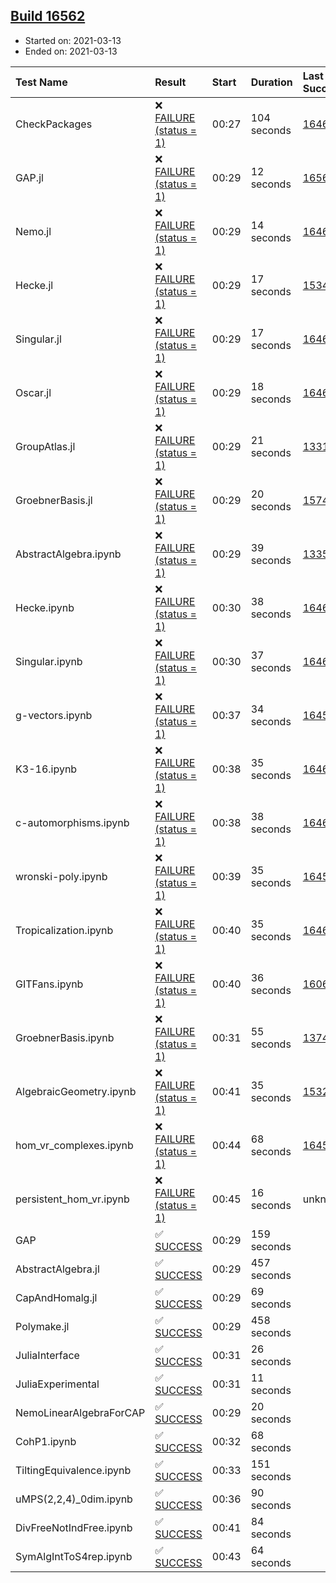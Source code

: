 ## [Build 16562](https://oscarci.mathematik.uni-kl.de/job/oscar/16562/)

* Started on: 2021-03-13
* Ended on: 2021-03-13

| Test Name    | Result | Start | Duration | Last Success | First Failure |
|:-------------|:-------|:------|:---------|:-------------|:--------------|
| CheckPackages | ❌ [FAILURE (status = 1)](https://oscarci.mathematik.uni-kl.de/job/oscar/16562/artifact/logs/build-16562/CheckPackages.log) | 00:27 | 104 seconds | [16463](https://oscarci.mathematik.uni-kl.de/job/oscar/16463/) | [16464](https://oscarci.mathematik.uni-kl.de/job/oscar/16464/) |
| GAP.jl | ❌ [FAILURE (status = 1)](https://oscarci.mathematik.uni-kl.de/job/oscar/16562/artifact/logs/build-16562/GAP.jl.log) | 00:29 | 12 seconds | [16561](https://oscarci.mathematik.uni-kl.de/job/oscar/16561/) | [16562](https://oscarci.mathematik.uni-kl.de/job/oscar/16562/) |
| Nemo.jl | ❌ [FAILURE (status = 1)](https://oscarci.mathematik.uni-kl.de/job/oscar/16562/artifact/logs/build-16562/Nemo.jl.log) | 00:29 | 14 seconds | [16463](https://oscarci.mathematik.uni-kl.de/job/oscar/16463/) | [16464](https://oscarci.mathematik.uni-kl.de/job/oscar/16464/) |
| Hecke.jl | ❌ [FAILURE (status = 1)](https://oscarci.mathematik.uni-kl.de/job/oscar/16562/artifact/logs/build-16562/Hecke.jl.log) | 00:29 | 17 seconds | [15344](https://oscarci.mathematik.uni-kl.de/job/oscar/15344/) | [15348](https://oscarci.mathematik.uni-kl.de/job/oscar/15348/) |
| Singular.jl | ❌ [FAILURE (status = 1)](https://oscarci.mathematik.uni-kl.de/job/oscar/16562/artifact/logs/build-16562/Singular.jl.log) | 00:29 | 17 seconds | [16463](https://oscarci.mathematik.uni-kl.de/job/oscar/16463/) | [16464](https://oscarci.mathematik.uni-kl.de/job/oscar/16464/) |
| Oscar.jl | ❌ [FAILURE (status = 1)](https://oscarci.mathematik.uni-kl.de/job/oscar/16562/artifact/logs/build-16562/Oscar.jl.log) | 00:29 | 18 seconds | [16463](https://oscarci.mathematik.uni-kl.de/job/oscar/16463/) | [16464](https://oscarci.mathematik.uni-kl.de/job/oscar/16464/) |
| GroupAtlas.jl | ❌ [FAILURE (status = 1)](https://oscarci.mathematik.uni-kl.de/job/oscar/16562/artifact/logs/build-16562/GroupAtlas.jl.log) | 00:29 | 21 seconds | [13311](https://oscarci.mathematik.uni-kl.de/job/oscar/13311/) | [13312](https://oscarci.mathematik.uni-kl.de/job/oscar/13312/) |
| GroebnerBasis.jl | ❌ [FAILURE (status = 1)](https://oscarci.mathematik.uni-kl.de/job/oscar/16562/artifact/logs/build-16562/GroebnerBasis.jl.log) | 00:29 | 20 seconds | [15745](https://oscarci.mathematik.uni-kl.de/job/oscar/15745/) | [15746](https://oscarci.mathematik.uni-kl.de/job/oscar/15746/) |
| AbstractAlgebra.ipynb | ❌ [FAILURE (status = 1)](https://oscarci.mathematik.uni-kl.de/job/oscar/16562/artifact/logs/build-16562/AbstractAlgebra.ipynb.log) | 00:29 | 39 seconds | [13355](https://oscarci.mathematik.uni-kl.de/job/oscar/13355/) | [13356](https://oscarci.mathematik.uni-kl.de/job/oscar/13356/) |
| Hecke.ipynb | ❌ [FAILURE (status = 1)](https://oscarci.mathematik.uni-kl.de/job/oscar/16562/artifact/logs/build-16562/Hecke.ipynb.log) | 00:30 | 38 seconds | [16463](https://oscarci.mathematik.uni-kl.de/job/oscar/16463/) | [16464](https://oscarci.mathematik.uni-kl.de/job/oscar/16464/) |
| Singular.ipynb | ❌ [FAILURE (status = 1)](https://oscarci.mathematik.uni-kl.de/job/oscar/16562/artifact/logs/build-16562/Singular.ipynb.log) | 00:30 | 37 seconds | [16463](https://oscarci.mathematik.uni-kl.de/job/oscar/16463/) | [16464](https://oscarci.mathematik.uni-kl.de/job/oscar/16464/) |
| g-vectors.ipynb | ❌ [FAILURE (status = 1)](https://oscarci.mathematik.uni-kl.de/job/oscar/16562/artifact/logs/build-16562/g-vectors.ipynb.log) | 00:37 | 34 seconds | [16458](https://oscarci.mathematik.uni-kl.de/job/oscar/16458/) | [16459](https://oscarci.mathematik.uni-kl.de/job/oscar/16459/) |
| K3-16.ipynb | ❌ [FAILURE (status = 1)](https://oscarci.mathematik.uni-kl.de/job/oscar/16562/artifact/logs/build-16562/K3-16.ipynb.log) | 00:38 | 35 seconds | [16463](https://oscarci.mathematik.uni-kl.de/job/oscar/16463/) | [16464](https://oscarci.mathematik.uni-kl.de/job/oscar/16464/) |
| c-automorphisms.ipynb | ❌ [FAILURE (status = 1)](https://oscarci.mathematik.uni-kl.de/job/oscar/16562/artifact/logs/build-16562/c-automorphisms.ipynb.log) | 00:38 | 38 seconds | [16463](https://oscarci.mathematik.uni-kl.de/job/oscar/16463/) | [16464](https://oscarci.mathematik.uni-kl.de/job/oscar/16464/) |
| wronski-poly.ipynb | ❌ [FAILURE (status = 1)](https://oscarci.mathematik.uni-kl.de/job/oscar/16562/artifact/logs/build-16562/wronski-poly.ipynb.log) | 00:39 | 35 seconds | [16458](https://oscarci.mathematik.uni-kl.de/job/oscar/16458/) | [16459](https://oscarci.mathematik.uni-kl.de/job/oscar/16459/) |
| Tropicalization.ipynb | ❌ [FAILURE (status = 1)](https://oscarci.mathematik.uni-kl.de/job/oscar/16562/artifact/logs/build-16562/Tropicalization.ipynb.log) | 00:40 | 35 seconds | [16463](https://oscarci.mathematik.uni-kl.de/job/oscar/16463/) | [16464](https://oscarci.mathematik.uni-kl.de/job/oscar/16464/) |
| GITFans.ipynb | ❌ [FAILURE (status = 1)](https://oscarci.mathematik.uni-kl.de/job/oscar/16562/artifact/logs/build-16562/GITFans.ipynb.log) | 00:40 | 36 seconds | [16068](https://oscarci.mathematik.uni-kl.de/job/oscar/16068/) | [16069](https://oscarci.mathematik.uni-kl.de/job/oscar/16069/) |
| GroebnerBasis.ipynb | ❌ [FAILURE (status = 1)](https://oscarci.mathematik.uni-kl.de/job/oscar/16562/artifact/logs/build-16562/GroebnerBasis.ipynb.log) | 00:31 | 55 seconds | [13748](https://oscarci.mathematik.uni-kl.de/job/oscar/13748/) | [13749](https://oscarci.mathematik.uni-kl.de/job/oscar/13749/) |
| AlgebraicGeometry.ipynb | ❌ [FAILURE (status = 1)](https://oscarci.mathematik.uni-kl.de/job/oscar/16562/artifact/logs/build-16562/AlgebraicGeometry.ipynb.log) | 00:41 | 35 seconds | [15322](https://oscarci.mathematik.uni-kl.de/job/oscar/15322/) | [15323](https://oscarci.mathematik.uni-kl.de/job/oscar/15323/) |
| hom_vr_complexes.ipynb | ❌ [FAILURE (status = 1)](https://oscarci.mathematik.uni-kl.de/job/oscar/16562/artifact/logs/build-16562/hom_vr_complexes.ipynb.log) | 00:44 | 68 seconds | [16458](https://oscarci.mathematik.uni-kl.de/job/oscar/16458/) | [16459](https://oscarci.mathematik.uni-kl.de/job/oscar/16459/) |
| persistent_hom_vr.ipynb | ❌ [FAILURE (status = 1)](https://oscarci.mathematik.uni-kl.de/job/oscar/16562/artifact/logs/build-16562/persistent_hom_vr.ipynb.log) | 00:45 | 16 seconds | unknown | unknown |
| GAP | ✅ [SUCCESS](https://oscarci.mathematik.uni-kl.de/job/oscar/16562/artifact/logs/build-16562/GAP.log) | 00:29 | 159 seconds |  |  |
| AbstractAlgebra.jl | ✅ [SUCCESS](https://oscarci.mathematik.uni-kl.de/job/oscar/16562/artifact/logs/build-16562/AbstractAlgebra.jl.log) | 00:29 | 457 seconds |  |  |
| CapAndHomalg.jl | ✅ [SUCCESS](https://oscarci.mathematik.uni-kl.de/job/oscar/16562/artifact/logs/build-16562/CapAndHomalg.jl.log) | 00:29 | 69 seconds |  |  |
| Polymake.jl | ✅ [SUCCESS](https://oscarci.mathematik.uni-kl.de/job/oscar/16562/artifact/logs/build-16562/Polymake.jl.log) | 00:29 | 458 seconds |  |  |
| JuliaInterface | ✅ [SUCCESS](https://oscarci.mathematik.uni-kl.de/job/oscar/16562/artifact/logs/build-16562/JuliaInterface.log) | 00:31 | 26 seconds |  |  |
| JuliaExperimental | ✅ [SUCCESS](https://oscarci.mathematik.uni-kl.de/job/oscar/16562/artifact/logs/build-16562/JuliaExperimental.log) | 00:31 | 11 seconds |  |  |
| NemoLinearAlgebraForCAP | ✅ [SUCCESS](https://oscarci.mathematik.uni-kl.de/job/oscar/16562/artifact/logs/build-16562/NemoLinearAlgebraForCAP.log) | 00:29 | 20 seconds |  |  |
| CohP1.ipynb | ✅ [SUCCESS](https://oscarci.mathematik.uni-kl.de/job/oscar/16562/artifact/logs/build-16562/CohP1.ipynb.log) | 00:32 | 68 seconds |  |  |
| TiltingEquivalence.ipynb | ✅ [SUCCESS](https://oscarci.mathematik.uni-kl.de/job/oscar/16562/artifact/logs/build-16562/TiltingEquivalence.ipynb.log) | 00:33 | 151 seconds |  |  |
| uMPS(2,2,4)_0dim.ipynb | ✅ [SUCCESS](https://oscarci.mathematik.uni-kl.de/job/oscar/16562/artifact/logs/build-16562/uMPS-2-2-4-_0dim.ipynb.log) | 00:36 | 90 seconds |  |  |
| DivFreeNotIndFree.ipynb | ✅ [SUCCESS](https://oscarci.mathematik.uni-kl.de/job/oscar/16562/artifact/logs/build-16562/DivFreeNotIndFree.ipynb.log) | 00:41 | 84 seconds |  |  |
| SymAlgIntToS4rep.ipynb | ✅ [SUCCESS](https://oscarci.mathematik.uni-kl.de/job/oscar/16562/artifact/logs/build-16562/SymAlgIntToS4rep.ipynb.log) | 00:43 | 64 seconds |  |  |

